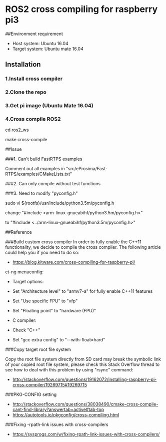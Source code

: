 # ROS2 cross compiling for raspberry pi3

##Environment requirement
* Host system: Ubuntu 16.04
* Target system: Ubuntu mate 16.04

## Installation

### 1.Install cross compiler
### 2.Clone the repo
### 3.Get pi image (Ubuntu Mate 16.04)
### 4.Cross compile ROS2

cd ros2_ws

make cross-compile

##Issue

###1. Can't build FastRTPS examples

Comment out all examples in "src/eProsima/Fast-RTPS/examples/CMakeLists.txt"

###2. Can only compile without test functions

###3. Need to modify "pyconfig.h"

sudo vi ${rootfs}/usr/include/python3.5m/pyconfig.h

change "#include <arm-linux-gnueabihf/python3.5m/pyconfig.h>"

to "#include <../arm-linux-gnueabihf/python3.5m/pyconfig.h>"

##Reference

###Build custom cross compiler
In order to fully enable the C++11 functionality, we decide to compile the cross compiler. The following article could help you if you need to do so: 

* https://blog.kitware.com/cross-compiling-for-raspberry-pi/

ct-ng menuconfig:

* Target options: 
 * Set "Architecture level" to "armv7-a" for fully enable C++11 features
 * Set "Use specific FPU" to "vfp"
 * Set "Floating point" to "hardware (FPU)"

* C compiler:
 * Check "C++"
 * Set "gcc extra config" to "--with-float=hard"


###Copy target root file system

Copy the root file system directly from SD card may break the symbolic link of your copied root file system, please check this Stack Overflow thread to see how to deal with this problem by using "rsync" command:

* http://stackoverflow.com/questions/19162072/installing-raspberry-pi-cross-compiler/19269715#19269715

###PKG-CONFIG setting

* http://stackoverflow.com/questions/38038490/cmake-cross-compile-cant-find-library?answertab=active#tab-top 
* https://autotools.io/pkgconfig/cross-compiling.html

###Fixing -rpath-link issues with cross-compilers

* https://sysprogs.com/w/fixing-rpath-link-issues-with-cross-compilers/ 

